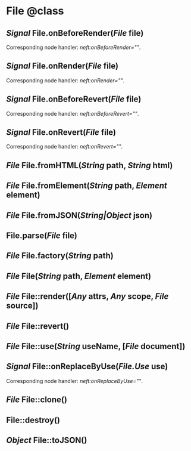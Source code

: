File @class
===========

*Signal* File.onBeforeRender(*File* file)
-----------------------------------------

Corresponding node handler: *neft:onBeforeRender=""*.

*Signal* File.onRender(*File* file)
-----------------------------------

Corresponding node handler: *neft:onRender=""*.

*Signal* File.onBeforeRevert(*File* file)
-----------------------------------------

Corresponding node handler: *neft:onBeforeRevert=""*.

*Signal* File.onRevert(*File* file)
-----------------------------------

Corresponding node handler: *neft:onRevert=""*.

*File* File.fromHTML(*String* path, *String* html)
--------------------------------------------------

*File* File.fromElement(*String* path, *Element* element)
---------------------------------------------------------

*File* File.fromJSON(*String|Object* json)
------------------------------------------

File.parse(*File* file)
-----------------------

*File* File.factory(*String* path)
----------------------------------

*File* File(*String* path, *Element* element)
---------------------------------------------

*File* File::render([*Any* attrs, *Any* scope, *File* source])
--------------------------------------------------------------

*File* File::revert()
---------------------

*File* File::use(*String* useName, [*File* document])
-----------------------------------------------------

*Signal* File::onReplaceByUse(*File.Use* use)
---------------------------------------------

Corresponding node handler: *neft:onReplaceByUse=""*.

*File* File::clone()
--------------------

File::destroy()
---------------

*Object* File::toJSON()
-----------------------

